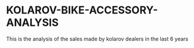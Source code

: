 # KOLAROV-BIKE-ACCESSORY-ANALYSIS
This is the analysis of the sales made by kolarov dealers in the last 6 years 
